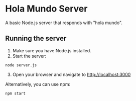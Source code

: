 # Hola Mundo Server

A basic Node.js server that responds with "hola mundo".

## Running the server

1. Make sure you have Node.js installed.
2. Start the server:

```
node server.js
```

3. Open your browser and navigate to [http://localhost:3000](http://localhost:3000)

Alternatively, you can use npm:

```
npm start
``` 